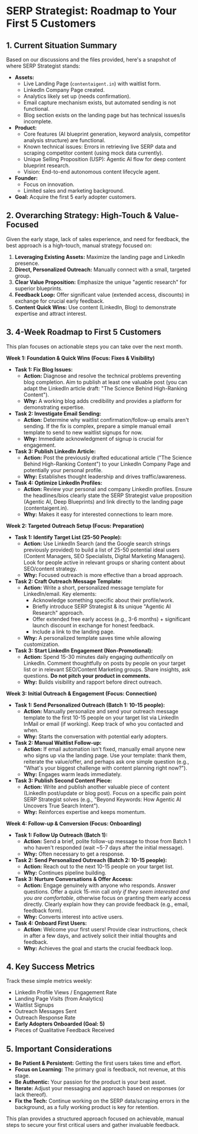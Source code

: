 # SERP Strategist: Roadmap to Your First 5 Customers

## 1. Current Situation Summary

Based on our discussions and the files provided, here's a snapshot of where SERP Strategist stands:

*   **Assets:**
    *   Live Landing Page (`contentaigent.in`) with waitlist form.
    *   LinkedIn Company Page created.
    *   Analytics likely set up (needs confirmation).
    *   Email capture mechanism exists, but automated sending is not functional.
    *   Blog section exists on the landing page but has technical issues/is incomplete.
*   **Product:**
    *   Core features (AI blueprint generation, keyword analysis, competitor analysis structure) are functional.
    *   Known technical issues: Errors in retrieving live SERP data and scraping competitor content (using mock data currently).
    *   Unique Selling Proposition (USP): Agentic AI flow for deep content blueprint research.
    *   Vision: End-to-end autonomous content lifecycle agent.
*   **Founder:**
    *   Focus on innovation.
    *   Limited sales and marketing background.
*   **Goal:** Acquire the first 5 early adopter customers.

## 2. Overarching Strategy: High-Touch & Value-Focused

Given the early stage, lack of sales experience, and need for feedback, the best approach is a high-touch, manual strategy focused on:

1.  **Leveraging Existing Assets:** Maximize the landing page and LinkedIn presence.
2.  **Direct, Personalized Outreach:** Manually connect with a small, targeted group.
3.  **Clear Value Proposition:** Emphasize the unique "agentic research" for superior blueprints.
4.  **Feedback Loop:** Offer significant value (extended access, discounts) in exchange for crucial early feedback.
5.  **Content Quick Wins:** Use content (LinkedIn, Blog) to demonstrate expertise and attract interest.

## 3. 4-Week Roadmap to First 5 Customers

This plan focuses on actionable steps you can take over the next month.

**Week 1: Foundation & Quick Wins (Focus: Fixes & Visibility)**

*   **Task 1: Fix Blog Issues:**
    *   **Action:** Diagnose and resolve the technical problems preventing blog completion. Aim to publish at least one valuable post (you can adapt the LinkedIn article draft: "The Science Behind High-Ranking Content").
    *   **Why:** A working blog adds credibility and provides a platform for demonstrating expertise.
*   **Task 2: Investigate Email Sending:**
    *   **Action:** Determine why waitlist confirmation/follow-up emails aren't sending. If the fix is complex, prepare a simple manual email template to send to new waitlist signups for now.
    *   **Why:** Immediate acknowledgment of signup is crucial for engagement.
*   **Task 3: Publish LinkedIn Article:**
    *   **Action:** Post the previously drafted educational article ("The Science Behind High-Ranking Content") to your LinkedIn Company Page and potentially your personal profile.
    *   **Why:** Establishes thought leadership and drives traffic/awareness.
*   **Task 4: Optimize LinkedIn Profiles:**
    *   **Action:** Review your personal and company LinkedIn profiles. Ensure the headlines/bios clearly state the SERP Strategist value proposition (Agentic AI, Deep Blueprints) and link directly to the landing page (contentaigent.in).
    *   **Why:** Makes it easy for interested connections to learn more.

**Week 2: Targeted Outreach Setup (Focus: Preparation)**

*   **Task 1: Identify Target List (25-50 People):**
    *   **Action:** Use LinkedIn Search (and the Google search strings previously provided) to build a list of 25-50 potential ideal users (Content Managers, SEO Specialists, Digital Marketing Managers). Look for people active in relevant groups or sharing content about SEO/content strategy.
    *   **Why:** Focused outreach is more effective than a broad approach.
*   **Task 2: Craft Outreach Message Template:**
    *   **Action:** Write a short, personalized message template for LinkedIn/email. Key elements:
        *   Acknowledge something specific about their profile/work.
        *   Briefly introduce SERP Strategist & its unique "Agentic AI Research" approach.
        *   Offer extended free early access (e.g., 3-6 months) + significant launch discount in exchange for honest feedback.
        *   Include a link to the landing page.
    *   **Why:** A personalized template saves time while allowing customization.
*   **Task 3: Start LinkedIn Engagement (Non-Promotional):**
    *   **Action:** Spend 15-30 minutes daily engaging *authentically* on LinkedIn. Comment thoughtfully on posts by people on your target list or in relevant SEO/Content Marketing groups. Share insights, ask questions. **Do not pitch your product in comments.**
    *   **Why:** Builds visibility and rapport before direct outreach.

**Week 3: Initial Outreach & Engagement (Focus: Connection)**

*   **Task 1: Send Personalized Outreach (Batch 1: 10-15 people):**
    *   **Action:** Manually personalize and send your outreach message template to the first 10-15 people on your target list via LinkedIn InMail or email (if working). Keep track of who you contacted and when.
    *   **Why:** Starts the conversation with potential early adopters.
*   **Task 2: Manual Waitlist Follow-up:**
    *   **Action:** If email automation isn't fixed, manually email anyone new who signs up via the landing page. Use your template: thank them, reiterate the value/offer, and perhaps ask one simple question (e.g., "What's your biggest challenge with content planning right now?").
    *   **Why:** Engages warm leads immediately.
*   **Task 3: Publish Second Content Piece:**
    *   **Action:** Write and publish another valuable piece of content (LinkedIn post/update or blog post). Focus on a specific pain point SERP Strategist solves (e.g., "Beyond Keywords: How Agentic AI Uncovers True Search Intent").
    *   **Why:** Reinforces expertise and keeps momentum.

**Week 4: Follow-up & Conversion (Focus: Onboarding)**

*   **Task 1: Follow Up Outreach (Batch 1):**
    *   **Action:** Send a brief, polite follow-up message to those from Batch 1 who haven't responded (wait ~5-7 days after the initial message).
    *   **Why:** Often necessary to get a response.
*   **Task 2: Send Personalized Outreach (Batch 2: 10-15 people):**
    *   **Action:** Reach out to the next 10-15 people on your target list.
    *   **Why:** Continues pipeline building.
*   **Task 3: Nurture Conversations & Offer Access:**
    *   **Action:** Engage genuinely with anyone who responds. Answer questions. Offer a quick 15-min call *only if they seem interested and you are comfortable*, otherwise focus on granting them early access directly. Clearly explain how they can provide feedback (e.g., email, feedback form).
    *   **Why:** Converts interest into active users.
*   **Task 4: Onboard First Users:**
    *   **Action:** Welcome your first users! Provide clear instructions, check in after a few days, and actively solicit their initial thoughts and feedback.
    *   **Why:** Achieves the goal and starts the crucial feedback loop.

## 4. Key Success Metrics

Track these simple metrics weekly:

*   LinkedIn Profile Views / Engagement Rate
*   Landing Page Visits (from Analytics)
*   Waitlist Signups
*   Outreach Messages Sent
*   Outreach Response Rate
*   **Early Adopters Onboarded (Goal: 5)**
*   Pieces of Qualitative Feedback Received

## 5. Important Considerations

*   **Be Patient & Persistent:** Getting the first users takes time and effort.
*   **Focus on Learning:** The primary goal is feedback, not revenue, at this stage.
*   **Be Authentic:** Your passion for the product is your best asset.
*   **Iterate:** Adjust your messaging and approach based on responses (or lack thereof).
*   **Fix the Tech:** Continue working on the SERP data/scraping errors in the background, as a fully working product is key for retention.

This plan provides a structured approach focused on achievable, manual steps to secure your first critical users and gather invaluable feedback.
